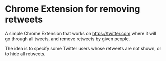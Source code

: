 # Chrome Extension for removing retweets

A simple Chrome Extension that works on https://twitter.com where it will go
through all tweets, and remove retweets by given people.

The idea is to specify some Twitter users whose retweets are not shown, or to
hide all retweets.